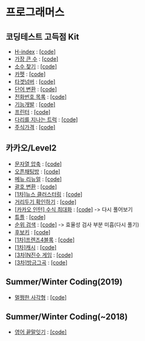 # 프로그래머스
## 코딩테스트 고득점 Kit
- [H-index](https://programmers.co.kr/learn/courses/30/lessons/42747) : [[code]](https://github.com/SeHeon-Park/Study_Algorithm/blob/master/%ED%94%84%EB%A1%9C%EA%B7%B8%EB%9E%98%EB%A8%B8%EC%8A%A4/H-Index/Main.py)
- [가장 큰 수](https://programmers.co.kr/learn/courses/30/lessons/42746) : [[code]](https://github.com/SeHeon-Park/Study_Algorithm/blob/master/%ED%94%84%EB%A1%9C%EA%B7%B8%EB%9E%98%EB%A8%B8%EC%8A%A4/%EA%B0%80%EC%9E%A5%20%ED%81%B0%20%EC%88%98/Main.py)
- [소수 찾기](https://programmers.co.kr/learn/courses/30/lessons/42839) : [[code]](https://github.com/SeHeon-Park/Study_Algorithm/blob/master/%ED%94%84%EB%A1%9C%EA%B7%B8%EB%9E%98%EB%A8%B8%EC%8A%A4/%EC%86%8C%EC%88%98%20%EC%B0%BE%EA%B8%B0/Main.py)
- [카펫](https://programmers.co.kr/learn/courses/30/lessons/42842) : [[code]](https://github.com/SeHeon-Park/Study_Algorithm/blob/master/%ED%94%84%EB%A1%9C%EA%B7%B8%EB%9E%98%EB%A8%B8%EC%8A%A4/%EC%B9%B4%ED%8E%AB/Main.py)
- [타겟넘버](https://programmers.co.kr/learn/courses/30/lessons/43165) : [[code]](https://github.com/SeHeon-Park/Study_Algorithm/blob/master/%ED%94%84%EB%A1%9C%EA%B7%B8%EB%9E%98%EB%A8%B8%EC%8A%A4/%ED%83%80%EA%B2%9F%20%EB%84%98%EB%B2%84/Main.py)
- [단어 변환](https://programmers.co.kr/learn/courses/30/lessons/43163) : [[code]](https://github.com/SeHeon-Park/Study_Algorithm/blob/master/%ED%94%84%EB%A1%9C%EA%B7%B8%EB%9E%98%EB%A8%B8%EC%8A%A4/%EB%8B%A8%EC%96%B4%EB%B3%80%ED%99%98/Main.py)
- [전화번호 목록](https://programmers.co.kr/learn/courses/30/lessons/42577) : [[code]](https://github.com/SeHeon-Park/Study_Algorithm/blob/master/%ED%94%84%EB%A1%9C%EA%B7%B8%EB%9E%98%EB%A8%B8%EC%8A%A4/%EC%A0%84%ED%99%94%EB%B2%88%ED%98%B8%20%EB%AA%A9%EB%A1%9D/Main.py)
- [기능개발](https://programmers.co.kr/learn/courses/30/lessons/42586) : [[code]](https://github.com/SeHeon-Park/Study_Algorithm/blob/master/%ED%94%84%EB%A1%9C%EA%B7%B8%EB%9E%98%EB%A8%B8%EC%8A%A4/%EA%B8%B0%EB%8A%A5%EA%B0%9C%EB%B0%9C/Main.py)
- [프린터](https://programmers.co.kr/learn/courses/30/lessons/42587) : [[code]](https://github.com/SeHeon-Park/Study_Algorithm/blob/master/%ED%94%84%EB%A1%9C%EA%B7%B8%EB%9E%98%EB%A8%B8%EC%8A%A4/%ED%94%84%EB%A6%B0%ED%84%B0/Main.py)
- [다리를 지나는 트럭](https://programmers.co.kr/learn/courses/30/lessons/42583) : [[code]](https://github.com/SeHeon-Park/Study_Algorithm/blob/master/%ED%94%84%EB%A1%9C%EA%B7%B8%EB%9E%98%EB%A8%B8%EC%8A%A4/%EB%8B%A4%EB%A6%AC%EB%A5%BC%20%EC%A7%80%EB%82%98%EB%8A%94%20%ED%8A%B8%EB%9F%AD/Main.py)
- [주식가격](https://programmers.co.kr/learn/courses/30/lessons/42584) : [[code]](https://github.com/SeHeon-Park/Study_Algorithm/blob/master/%ED%94%84%EB%A1%9C%EA%B7%B8%EB%9E%98%EB%A8%B8%EC%8A%A4/%EC%A3%BC%EC%8B%9D%20%EA%B0%80%EA%B2%A9/Main.py)

## 카카오/Level2
- [문자열 압축](https://programmers.co.kr/learn/courses/30/lessons/60057) : [[code]](https://github.com/SeHeon-Park/Study_Algorithm/blob/master/%ED%94%84%EB%A1%9C%EA%B7%B8%EB%9E%98%EB%A8%B8%EC%8A%A4/%EB%AC%B8%EC%9E%90%EC%97%B4%20%EC%95%95%EC%B6%95/Main.py)
- [오픈채팅방](https://programmers.co.kr/learn/courses/30/lessons/42888) : [[code]](https://github.com/SeHeon-Park/Study_Algorithm/blob/master/%ED%94%84%EB%A1%9C%EA%B7%B8%EB%9E%98%EB%A8%B8%EC%8A%A4/%EC%98%A4%ED%94%88%EC%B1%84%ED%8C%85%EB%B0%A9/Main.py)
- [메뉴 리뉴얼](https://programmers.co.kr/learn/courses/30/lessons/72411) : [[code]](https://github.com/SeHeon-Park/Study_Algorithm/blob/master/%ED%94%84%EB%A1%9C%EA%B7%B8%EB%9E%98%EB%A8%B8%EC%8A%A4/%EB%A9%94%EB%89%B4%20%EB%A6%AC%EB%89%B4%EC%96%BC/Main.py)
- [괄호 변환](https://programmers.co.kr/learn/courses/30/lessons/60058) : [[code]](https://github.com/SeHeon-Park/Study_Algorithm/blob/master/%ED%94%84%EB%A1%9C%EA%B7%B8%EB%9E%98%EB%A8%B8%EC%8A%A4/%EA%B4%84%ED%98%B8%20%EB%B3%80%ED%99%98/Main.py)
- [[1차]뉴스 클러스터링](https://programmers.co.kr/learn/courses/30/lessons/17677) : [[code]](https://github.com/SeHeon-Park/Study_Algorithm/blob/master/%ED%94%84%EB%A1%9C%EA%B7%B8%EB%9E%98%EB%A8%B8%EC%8A%A4/%5B1%EC%B0%A8%5D%EB%89%B4%EC%8A%A4%20%ED%81%B4%EB%9F%AC%EC%8A%A4%ED%84%B0%EB%A7%81/Main.py)
- [거리두기 확인하기](https://programmers.co.kr/learn/courses/30/lessons/81302) : [[code]](https://github.com/SeHeon-Park/Study_Algorithm/blob/master/%ED%94%84%EB%A1%9C%EA%B7%B8%EB%9E%98%EB%A8%B8%EC%8A%A4/%EA%B1%B0%EB%A6%AC%EB%91%90%EA%B8%B0%20%ED%99%95%EC%9D%B8%ED%95%98%EA%B8%B0/Main.py)
- [[카카오 인턴] 수식 최대화](https://programmers.co.kr/learn/courses/30/lessons/67257?language=python3) : [[code]](https://github.com/SeHeon-Park/Study_Algorithm/blob/master/%ED%94%84%EB%A1%9C%EA%B7%B8%EB%9E%98%EB%A8%B8%EC%8A%A4/%5B%EC%B9%B4%EC%B9%B4%EC%98%A4%20%EC%9D%B8%ED%84%B4%5D%20%EC%88%98%EC%8B%9D%20%EC%B5%9C%EB%8C%80%ED%99%94/Main.py) -> 다시 풀어보기
- [튜플](https://programmers.co.kr/learn/courses/30/lessons/64065) : [[code]](https://github.com/SeHeon-Park/Study_Algorithm/blob/master/%ED%94%84%EB%A1%9C%EA%B7%B8%EB%9E%98%EB%A8%B8%EC%8A%A4/%ED%8A%9C%ED%94%8C/Main.py)
- [순위 검색](https://programmers.co.kr/learn/courses/30/lessons/72412) : [[code]](https://github.com/SeHeon-Park/Study_Algorithm/blob/master/%ED%94%84%EB%A1%9C%EA%B7%B8%EB%9E%98%EB%A8%B8%EC%8A%A4/%EC%88%9C%EC%9C%84%20%EA%B2%80%EC%83%89/Main.py) -> 효율성 검사 부분 미흡(다시 풀기)
- [후보키](https://programmers.co.kr/learn/courses/30/lessons/42890) : [[code]](https://github.com/SeHeon-Park/Study_Algorithm/blob/master/%ED%94%84%EB%A1%9C%EA%B7%B8%EB%9E%98%EB%A8%B8%EC%8A%A4/%ED%9B%84%EB%B3%B4%ED%82%A4/Main.py)
- [[1차]프렌즈4블록](https://programmers.co.kr/learn/courses/30/lessons/17679) : [[code]](https://github.com/SeHeon-Park/Study_Algorithm/blob/master/%ED%94%84%EB%A1%9C%EA%B7%B8%EB%9E%98%EB%A8%B8%EC%8A%A4/%5B1%EC%B0%A8%5D%20%ED%94%84%EB%A0%8C%EC%A6%884%EB%B8%94%EB%A1%9D/Main.py)
- [[1차]캐시](https://programmers.co.kr/learn/courses/30/lessons/17680) : [[code]](https://github.com/SeHeon-Park/Study_Algorithm/blob/master/%ED%94%84%EB%A1%9C%EA%B7%B8%EB%9E%98%EB%A8%B8%EC%8A%A4/%5B1%EC%B0%A8%5D%20%EC%BA%90%EC%8B%9C/Main.py)
- [[3차]N진수 게임](https://programmers.co.kr/learn/courses/30/lessons/17687) : [[code]](https://github.com/SeHeon-Park/Study_Algorithm/blob/master/%ED%94%84%EB%A1%9C%EA%B7%B8%EB%9E%98%EB%A8%B8%EC%8A%A4/%5B3%EC%B0%A8%5D%20n%EC%A7%84%EC%88%98%20%EA%B2%8C%EC%9E%84/Main.py)
- [[3차]방금그곡](https://programmers.co.kr/learn/challenges) : [[code]](https://github.com/SeHeon-Park/Study_Algorithm/blob/master/%ED%94%84%EB%A1%9C%EA%B7%B8%EB%9E%98%EB%A8%B8%EC%8A%A4/%5B3%EC%B0%A8%5D%20%EB%B0%A9%EA%B8%88%EA%B7%B8%EA%B3%A1/Main.py)

## Summer/Winter Coding(2019)
- [멀쩡한 사각형](https://programmers.co.kr/learn/courses/30/lessons/62048) : [[code]](https://github.com/SeHeon-Park/Study_Algorithm/blob/master/%ED%94%84%EB%A1%9C%EA%B7%B8%EB%9E%98%EB%A8%B8%EC%8A%A4/%EB%A9%80%EC%A9%A1%ED%95%9C%20%EC%82%AC%EA%B0%81%ED%98%95/Main.py)

## Summer/Winter Coding(~2018)
- [영어 끝말잇기](https://programmers.co.kr/learn/courses/30/lessons/12981) : [[code]](https://github.com/SeHeon-Park/Study_Algorithm/blob/master/%ED%94%84%EB%A1%9C%EA%B7%B8%EB%9E%98%EB%A8%B8%EC%8A%A4/%EC%98%81%EC%96%B4%20%EB%81%9D%EB%A7%90%EC%9E%87%EA%B8%B0/Main.py)
